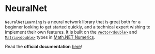 # NeuralNet
`NeuralNetLearning` is a neural network library that is great both for a beginner looking to get started quickly, and a technical expert wishing to implement their own features. It is built on the [`Vector<double>`](https://numerics.mathdotnet.com/Matrix.html) and [`Matrix<double>`](https://numerics.mathdotnet.com/Matrix.html) types in [Math.NET Numerics](https://numerics.mathdotnet.com/).

Read the **official documentation** [here](https://nikolaimerritt.github.io/NeuralNet)!
